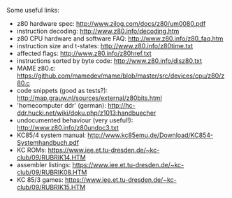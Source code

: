 Some useful links:

* z80 hardware spec: http://www.zilog.com/docs/z80/um0080.pdf 
* instruction decoding: http://www.z80.info/decoding.htm
* z80 CPU hardware and software FAQ: http://www.z80.info/z80_faq.htm
* instruction size and t-states: http://www.z80.info/z80time.txt
* affected flags: http://www.z80.info/z80href.txt
* instructions sorted by byte code: http://www.z80.info/disz80.txt
* MAME z80.c: https://github.com/mamedev/mame/blob/master/src/devices/cpu/z80/z80.c
* code snippets (good as tests?): http://map.grauw.nl/sources/external/z80bits.html
* 'homecomputer ddr' (german): http://hc-ddr.hucki.net/wiki/doku.php/z1013:handbuecher
* undocumented behaviour (very useful!): http://www.z80.info/z80undoc3.txt
* KC85/4 system manual: http://www.kc85emu.de/Download/KC854-Systemhandbuch.pdf
* KC ROMs: https://www.iee.et.tu-dresden.de/~kc-club/09/RUBRIK14.HTM
* assembler listings: https://www.iee.et.tu-dresden.de/~kc-club/09/RUBRIK08.HTM
* KC 85/3 games: https://www.iee.et.tu-dresden.de/~kc-club/09/RUBRIK15.HTM



